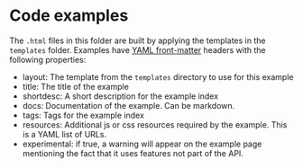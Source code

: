 # Code examples

The `.html` files in this folder are built by applying the templates in the `templates` folder. Examples have [YAML front-matter](http://www.metalsmith.io) headers with the following properties:

* layout: The template from the `templates` directory to use for this example
* title: The title of the example
* shortdesc: A short description for the example index
* docs: Documentation of the example. Can be markdown.
* tags: Tags for the example index
* resources: Additional js or css resources required by the example. This is a YAML list of URLs.
* experimental: if true, a warning will appear on the example page mentioning the fact that it uses features not part of the API.

